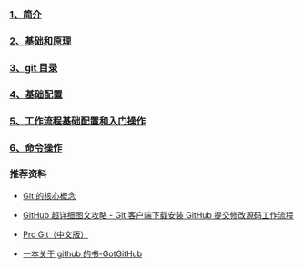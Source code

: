 ### [1、简介](./intro '简介')

### [2、基础和原理](./theory '基础和原理')

### [3、git 目录](./directory 'git目录')

### [4、基础配置](./setconfig '基础配置')

### [5、工作流程基础配置和入门操作](./workflow '工作流程基础配置和入门操作')

### [6、命令操作](./command '命令操作')

### 推荐资料

- [Git 的核心概念](https://lufficc.com/blog/the-core-conception-of-git)

- [GitHub 超详细图文攻略 - Git 客户端下载安装 GitHub 提交修改源码工作流程](http://blog.csdn.net/vipzjyno1/article/details/22098621)

- [Pro Git（中文版）](http://git.oschina.net/progit/)

- [一本关于 github 的书-GotGitHub](http://www.worldhello.net/gotgithub/index.html)
